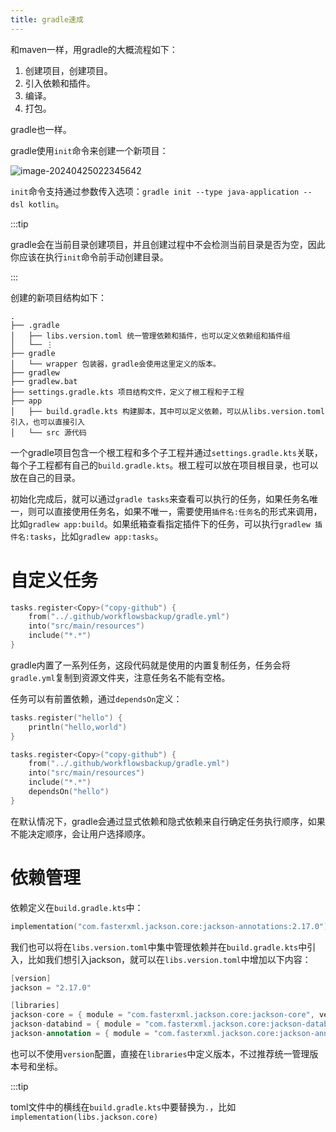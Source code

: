 ```yaml
---
title: gradle速成
---
```


和maven一样，用gradle的大概流程如下：

1. 创建项目，创建项目。
2. 引入依赖和插件。
3. 编译。
4. 打包。

gradle也一样。

gradle使用`init`命令来创建一个新项目：

![image-20240425022345642](https://picture-home.obs.cn-south-1.myhuaweicloud.com/markdown-picture/202404250223747.png)

`init`命令支持通过参数传入选项：`gradle init --type java-application --dsl kotlin`。

:::tip

gradle会在当前目录创建项目，并且创建过程中不会检测当前目录是否为空，因此你应该在执行`init`命令前手动创建目录。

:::

创建的新项目结构如下：

```
.
├── .gradle
│   ├── libs.version.toml 统一管理依赖和插件，也可以定义依赖组和插件组
│   └── ⋮
├── gradle
│   └── wrapper 包装器，gradle会使用这里定义的版本。
├── gradlew
├── gradlew.bat
├── settings.gradle.kts 项目结构文件，定义了根工程和子工程
├── app
│   ├── build.gradle.kts 构建脚本，其中可以定义依赖，可以从libs.version.toml引入，也可以直接引入
│   └── src 源代码
```

一个gradle项目包含一个根工程和多个子工程并通过`settings.gradle.kts`关联，每个子工程都有自己的`build.gradle.kts`。根工程可以放在项目根目录，也可以放在自己的目录。

初始化完成后，就可以通过`gradle tasks`来查看可以执行的任务，如果任务名唯一，则可以直接使用任务名，如果不唯一，需要使用`插件名:任务名`的形式来调用，比如`gradlew app:build`。如果纸箱查看指定插件下的任务，可以执行`gradlew 插件名:tasks`，比如`gradlew app:tasks`。

# 自定义任务

```kotlin
tasks.register<Copy>("copy-github") {
    from("../.github/workflowsbackup/gradle.yml")
    into("src/main/resources")
    include("*.*")
}
```

gradle内置了一系列任务，这段代码就是使用的内置复制任务，任务会将`gradle.yml`复制到资源文件夹，注意任务名不能有空格。

任务可以有前置依赖，通过`dependsOn`定义：

```kotlin
tasks.register("hello") {
    println("hello,world")
}

tasks.register<Copy>("copy-github") {
    from("../.github/workflowsbackup/gradle.yml")
    into("src/main/resources")
    include("*.*")
    dependsOn("hello")
}
```

在默认情况下，gradle会通过显式依赖和隐式依赖来自行确定任务执行顺序，如果不能决定顺序，会让用户选择顺序。

# 依赖管理

依赖定义在`build.gradle.kts`中：

```kotlin
implementation("com.fasterxml.jackson.core:jackson-annotations:2.17.0")
```

我们也可以将在`libs.version.toml`中集中管理依赖并在`build.gradle.kts`中引入，比如我们想引入jackson，就可以在`libs.version.toml`中增加以下内容：

```kotlin
[version]
jackson = "2.17.0"

[libraries]
jackson-core = { module = "com.fasterxml.jackson.core:jackson-core", version.ref = "jackson"}
jackson-databind = { module = "com.fasterxml.jackson.core:jackson-databind", version.ref = "jackson"}
jackson-annotation = { module = "com.fasterxml.jackson.core:jackson-annotation", version.ref = "jackson"}
```

也可以不使用`version`配置，直接在`libraries`中定义版本，不过推荐统一管理版本号和坐标。

:::tip

toml文件中的横线在`build.gradle.kts`中要替换为`.`，比如`implementation(libs.jackson.core)`